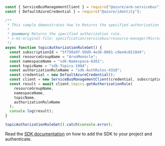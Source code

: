 ```javascript
const { ServiceBusManagementClient } = require("@azure/arm-servicebus");
const { DefaultAzureCredential } = require("@azure/identity");

/**
 * This sample demonstrates how to Returns the specified authorization rule.
 *
 * @summary Returns the specified authorization rule.
 * x-ms-original-file: specification/servicebus/resource-manager/Microsoft.ServiceBus/stable/2021-11-01/examples/Topics/SBTopicAuthorizationRuleGet.json
 */
async function topicAuthorizationRuleGet() {
  const subscriptionId = "5f750a97-50d9-4e36-8081-c9ee4c0210d4";
  const resourceGroupName = "ArunMonocle";
  const namespaceName = "sdk-Namespace-6261";
  const topicName = "sdk-Topics-1984";
  const authorizationRuleName = "sdk-AuthRules-4310";
  const credential = new DefaultAzureCredential();
  const client = new ServiceBusManagementClient(credential, subscriptionId);
  const result = await client.topics.getAuthorizationRule(
    resourceGroupName,
    namespaceName,
    topicName,
    authorizationRuleName
  );
  console.log(result);
}

topicAuthorizationRuleGet().catch(console.error);
```

Read the [SDK documentation](https://github.com/Azure/azure-sdk-for-js/blob/%40azure%2Farm-servicebus_6.0.0/sdk/servicebus/arm-servicebus/README.md) on how to add the SDK to your project and authenticate.
